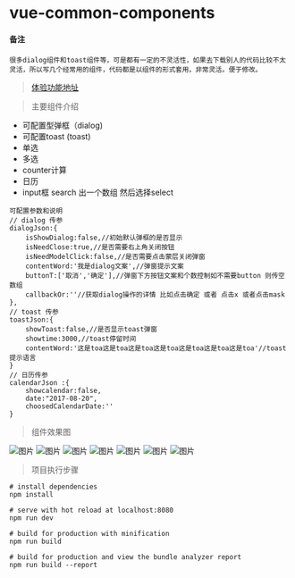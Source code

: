 # vue-common-components
#### 备注
    很多dialog组件和toast组件等，可是都有一定的不灵活性，如果去下载别人的代码比较不太灵活，所以写几个经常用的组件，代码都是以组件的形式套用，非常灵活。便于修改。

> [体验功能地址](http://vue.zeroyh.cn/)

> 主要组件介绍

* 可配置型弹框（dialog)
* 可配置toast (toast)
* 单选
* 多选
* counter计算
* 日历
* input框 search 出一个数组 然后选择select

```
可配置参数和说明
// dialog 传参
dialogJson:{
    isShowDialog:false,//初始默认弹框的是否显示
    isNeedClose:true,//是否需要右上角关闭按钮
    isNeedModelClick:false,//是否需要点击蒙层关闭弹窗
    contentWord:'我是dialog文案',//弹窗提示文案
    buttonT:['取消','确定'],//弹窗下方按钮文案和个数控制如不需要button 则传空数组
    callbackOr:''//获取dialog操作的详情 比如点击确定 或者 点击x 或者点击mask
},
// toast 传参
toastJson:{
    showToast:false,//是否显示toast弹窗
    showtime:3000,//toast停留时间
    contentWord:'这是toa这是toa这是toa这是toa这是toa这是toa这是toa'//toast提示语言
}
// 日历传参
calendarJson :{
    showcalendar:false,
    date:"2017-08-20",
    choosedCalendarDate:''
}
```

> 组件效果图

![图片](http://oqt0cgoq9.bkt.clouddn.com/vue-components-muchooer.jpg)
![图片](http://oqt0cgoq9.bkt.clouddn.com/vue-components-dialog.jpg)
![图片](http://oqt0cgoq9.bkt.clouddn.com/vue-components-toast.jpg)
![图片](http://oqt0cgoq9.bkt.clouddn.com/vue-components-chooser.jpg)
![图片](http://oqt0cgoq9.bkt.clouddn.com/vue-components-selections.jpg)
![图片](http://oqt0cgoq9.bkt.clouddn.com/vue-components-counter.jpg)
![图片](http://oqt0cgoq9.bkt.clouddn.com/vue-components-calendar.jpg)

> 项目执行步骤

```
# install dependencies
npm install

# serve with hot reload at localhost:8080
npm run dev

# build for production with minification
npm run build

# build for production and view the bundle analyzer report
npm run build --report
```




